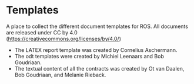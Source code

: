 Templates
=========

A place to collect the different document templates for ROS. All documents are released under CC by 4.0 (https://creativecommons.org/licenses/by/4.0/)

* The LATEX report template was created by Cornelius Aschermann.
* The odt templates were created by Michiel Leenaars and Bob Goudriaan.
* The textual content of all the contracts was created by Ot van Daalen, Bob Goudriaan, and Melanie Rieback.
